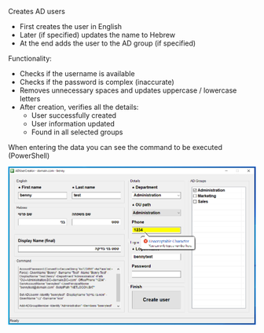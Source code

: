 
Creates AD users

* First creates the user in English
* Later (if specified) updates the name to Hebrew
* At the end adds the user to the AD group (if specified)

Functionality:
* Checks if the username is available
* Checks if the password is complex (inaccurate)
* Removes unnecessary spaces and updates uppercase / lowercase letters
* After creation, verifies all the details:
    - User successfully created
    - User information updated
    - Found in all selected groups

When entering the data you can see the command to be executed (PowerShell)

![alt text](https://github.com/benny779/ADUserCreator/blob/main/example.png?raw=true)
